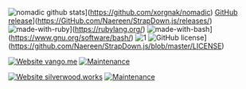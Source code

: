 ![nomadic github stats](https://github-readme-stats.vercel.app/api?username=xorgnak&theme=blue-green)](https://github.com/xorgnak/nomadic)
[GitHub release](https://img.shields.io/github/release/Naereen/StrapDown.js.svg)](https://GitHub.com/Naereen/StrapDown.js/releases/)
![made-with-ruby](https://img.shields.io/badge/Made%20with-Ruby-1f425f.svg)](https://rubylang.org/)
![made-with-bash](https://img.shields.io/badge/Made%20with-Bash-1f425f.svg)](https://www.gnu.org/software/bash/)
![1](https://github-readme-stats.vercel.app/api/top-langs/?username=xorgnak&theme=blue-green)
![GitHub license](https://img.shields.io/github/license/Naereen/StrapDown.js.svg)](https://github.com/Naereen/StrapDown.js/blob/master/LICENSE)




[![Website vango.me](https://img.shields.io/website-up-down-green-red/http/shields.io.svg)](https://vango.me/)
[![Maintenance](https://img.shields.io/badge/Maintained%3F-yes-green.svg)](https://GitHub.com/Naereen/StrapDown.js/graphs/commit-activity)



[![Website silverwood.works](https://img.shields.io/website-up-down-green-red/http/shields.io.svg)](https://silverwood.works/)
[![Maintenance](https://img.shields.io/badge/Maintained%3F-yes-green.svg)](https://GitHub.com/Naereen/StrapDown.js/graphs/commit-activity)
